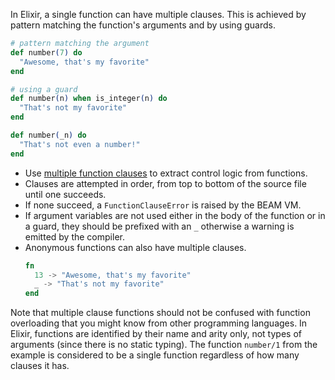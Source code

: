 In Elixir, a single function can have multiple clauses. This is achieved by pattern matching the function's arguments and by using guards.

```elixir
# pattern matching the argument
def number(7) do
  "Awesome, that's my favorite"
end

# using a guard
def number(n) when is_integer(n) do
  "That's not my favorite"
end

def number(_n) do
  "That's not even a number!"
end
```

- Use [multiple function clauses][multi-function-clause] to extract control logic from functions.
- Clauses are attempted in order, from top to bottom of the source file until one succeeds.
- If none succeed, a `FunctionClauseError` is raised by the BEAM VM.
- If argument variables are not used either in the body of the function or in a guard, they should be prefixed with an `_` otherwise a warning is emitted by the compiler.
- Anonymous functions can also have multiple clauses.
    ```elixir
    fn
      13 -> "Awesome, that's my favorite"
      _ -> "That's not my favorite"
    end
    ```

Note that multiple clause functions should not be confused with function overloading that you might know from other programming languages. In Elixir, functions are identified by their name and arity only, not types of arguments (since there is no static typing). The function `number/1` from the example is considered to be a single function regardless of how many clauses it has.

[multi-function-clause]: https://elixir-lang.org/getting-started/modules-and-functions.html#named-functions
